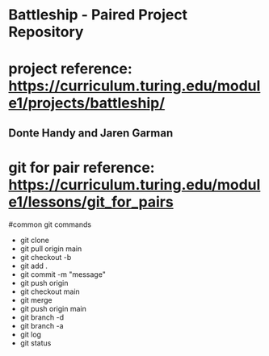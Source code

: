 # Battleship - Paired Project Repository

# project reference: https://curriculum.turing.edu/module1/projects/battleship/

## Donte Handy and Jaren Garman

# git for pair reference: https://curriculum.turing.edu/module1/lessons/git_for_pairs

#common git commands
- git clone <repo-url>
- git pull origin main
- git checkout -b <branch-name>
- git add .
- git commit -m "message"
- git push origin <branch-name>
- git checkout main
- git merge <branch-name>
- git push origin main
- git branch -d <branch-name>
- git branch -a
- git log
- git status

